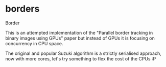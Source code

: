 # borders
Border 

This is an attempted implementation of the "Parallel border tracking in binary images using GPUs" paper but instead of GPUs
it is focusing on concurrency in CPU space.

The original and popular Suzuki algorithm is a strictly serialised approach, now with more cores, let's try something to flex the cost of the CPUs :P




